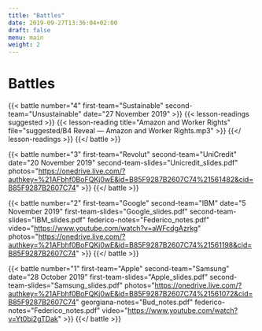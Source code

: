 ```yaml
---
title: "Battles"
date: 2019-09-27T13:36:04+02:00
draft: false
menu: main
weight: 2
---
```


# Battles

{{< battle 
		number="4"
		first-team="Sustainable"
		second-team="Unsustainable"
		date="27 November 2019"
	>}}
  	{{< lesson-readings suggested >}}
    	{{< lesson-reading 
      		title="Amazon and Worker Rights" 
      		file="suggested/B4 Reveal — Amazon and Worker Rights.mp3" >}}
  	{{</ lesson-readings >}}
{{</ battle >}}

{{< battle 
		number="3"
		first-team="Revolut"
		second-team="UniCredit"
		date="20 November 2019"
		second-team-slides="Unicredit_slides.pdf"
		photos="https://onedrive.live.com/?authkey=%21AFbhf0BoFQKj0wE&id=B85F9287B2607C74%21561482&cid=B85F9287B2607C74"
	>}}
{{</ battle >}}

{{< battle 
	number="2"
	first-team="Google"
	second-team="IBM"
	date="5 November 2019"
	first-team-slides="Google_slides.pdf"
	second-team-slides="IBM_slides.pdf"
	federico-notes="Federico_notes.pdf"
	video="https://www.youtube.com/watch?v=aWFcdgAzrkg"
	photos="https://onedrive.live.com/?authkey=%21AFbhf0BoFQKj0wE&id=B85F9287B2607C74%21561198&cid=B85F9287B2607C74"
	>}}
{{</ battle >}}

{{< battle 
	number="1"
	first-team="Apple"
	second-team="Samsung"
	date="28 October 2019"
	first-team-slides="Apple_slides.pdf"
	second-team-slides="Samsung_slides.pdf"
	photos="https://onedrive.live.com/?authkey=%21AFbhf0BoFQKj0wE&id=B85F9287B2607C74%21561072&cid=B85F9287B2607C74"
	georgiana-notes="Bud_notes.pdf"
	federico-notes="Federico_notes.pdf"
	video="https://www.youtube.com/watch?v=Yt0bi2gTDak"
	>}}
{{</ battle >}}